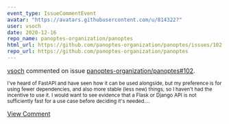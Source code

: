 ```yaml
---
event_type: IssueCommentEvent
avatar: "https://avatars.githubusercontent.com/u/814322?"
user: vsoch
date: 2020-12-16
repo_name: panoptes-organization/panoptes
html_url: https://github.com/panoptes-organization/panoptes/issues/102
repo_url: https://github.com/panoptes-organization/panoptes
---
```


<a href='https://github.com/vsoch' target='_blank'>vsoch</a> commented on issue <a href='https://github.com/panoptes-organization/panoptes/issues/102' target='_blank'>panoptes-organization/panoptes#102</a>.

<small>I've heard of FastAPI and have seen how it can be used alongside, but my preference is for using fewer dependencies, and also more stable (less new) things, so I haven't had the incentive to use it. I would want to see evidence that a Flask or Django API is not sufficiently fast for a use case before deciding it's needed....</small>

<a href='https://github.com/panoptes-organization/panoptes/issues/102' target='_blank'>View Comment</a>